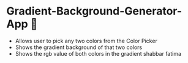 # Gradient-Background-Generator-App 🤗

- Allows user to pick any two colors from the Color Picker
- Shows the gradient background of that two colors
- Shows the rgb value of both colors in the gradient shabbar fatima
